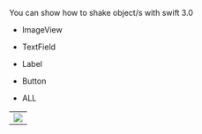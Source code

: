You can show how to shake object/s with swift 3.0

* ImageView
* TextField
* Label
* Button

* ALL


<table>
    <tr>
      <td align="center"><img src="http://appstanbul.com/git/shakeSwift.png" />
      </td>
    <tr>
<table>

